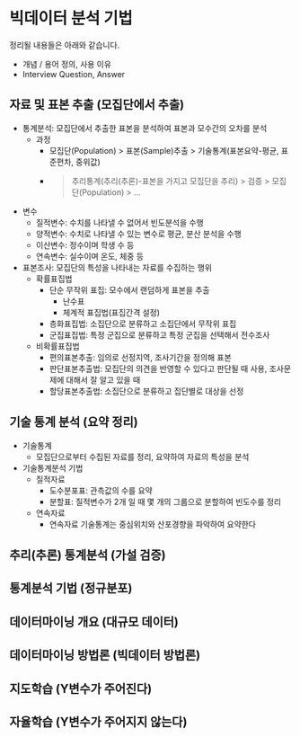 # 빅데이터 분석 기법

정리될 내용들은 아래와 같습니다.

- 개념 / 용어 정의, 사용 이유
- Interview Question, Answer

## 자료 및 표본 추출 (모집단에서 추출)

- 통계분석: 모집단에서 추출한 표본을 분석하여 표본과 모수간의 오차를 분석
    - 과정
        - 모집단(Population) > 표본(Sample)추출 > 기술통계(표본요약-평균, 표준편차, 중위값)
        - > 추리통계(추리(추론)-표본을 가지고 모집단을 추리) > 검증 > 모집단(Population) > ...
- 변수
    - 질적변수: 수치를 나타낼 수 없어서 빈도분석을 수행
    - 양적변수: 수치로 나타낼 수 있는 변수로 평균, 분산 분석을 수행
    - 이산변수: 정수이며 학생 수 등
    - 연속변수: 실수이며 온도, 체중 등
- 표본조사: 모집단의 특성을 나타내는 자료를 수집하는 행위
    - 확률표집법
        - 단순 무작위 표집: 모수에서 랜덤하게 표본을 추출
            - 난수표
            - 체계적 표집법(표집간격 설정)
        - 층화표집법: 소집단으로 분류하고 소집단에서 무작위 표집
        - 군집표집법: 특정 군집으로 분류하고 특정 군집을 선택해서 전수조사
    - 비확률표집법
        - 편의표본추출: 임의로 선정지역, 조사기간을 정의해 표본
        - 판단표본추출법: 모집단의 의견을 반영할 수 있다고 판단될 때 사용, 조사문제에 대해서 잘 알고 있을 때
        - 할당표본추출법: 소집단으로 분류하고 집단별로 대상을 선정

## 기술 통계 분석 (요약 정리)

- 기술통계
    - 모집단으로부터 수집된 자료를 정리, 요약하여 자료의 특성을 분석
- 기술통계분석 기법
    - 질적자료
        - 도수분포표: 관측값의 수를 요약
        - 분할표: 질적변수가 2개 일 때 몇 개의 그룹으로 분할하여 빈도수를 정리
    - 연속자료
        - 연속자료 기술통계는 중심위치와 산포경향을 파악하여 요약한다

## 추리(추론) 통계분석 (가설 검증)

## 통계분석 기법 (정규분포)

## 데이터마이닝 개요 (대규모 데이터)

## 데이터마이닝 방법론 (빅데이터 방법론)

## 지도학습 (Y변수가 주어진다)

## 자율학습 (Y변수가 주어지지 않는다)